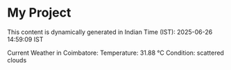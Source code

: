 # My Project

This content is dynamically generated in Indian Time (IST): 2025-06-26 14:59:09 IST


Current Weather in Coimbatore:
Temperature: 31.88 °C
Condition: scattered clouds
